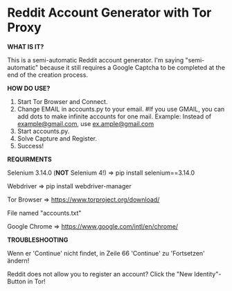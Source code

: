 # Reddit Account Generator with Tor Proxy
 **WHAT IS IT?**
 
 This is a semi-automatic Reddit account generator. I'm saying "semi-automatic" because it still requires a Google Captcha to be completed at the end of the creation process.
 
 **HOW DO USE?**

  1. Start Tor Browser and Connect.
  2. Change EMAIL in accounts.py to your email. #If you use GMAIL, you can add dots to make infinite accounts for one mail. Example: Instead of example@gmail.com, use    ex.ample@gmail.com
 3. Start accounts.py.
 4. Solve Capture and Register. 
 5. Success!
 
 **REQUIRMENTS**
 
 Selenium 3.14.0 (**NOT** Selenium 4!) => pip install selenium==3.14.0

 Webdriver => pip install webdriver-manager

 Tor Browser => https://www.torproject.org/download/

 File named "accounts.txt"

 Google Chrome => https://www.google.com/intl/en/chrome/

**TROUBLESHOOTING**

Wenn er 'Continue' nicht findet, in Zeile 66 'Continue' zu 'Fortsetzen' ändern!

Reddit does not allow you to register an account? Click the "New Identity"-Button in Tor!
